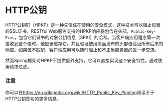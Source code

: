 # HTTP公钥

HTTP公钥钉（HPKP）是一种先信任在使用的安全模式，这种技术可以阻止假冒的SSL证书。RESTful Web服务支持的HPKP响应将包含在头部，`Public-Key-Pins`，包含它们证书的对象公钥信息（SPKI）的哈希。当客户端应用程序第一次接收到这个值时，他应该缓存它。并且验证使用前面发布的头部值验证所有后来的响应。如果值不匹配，客户端应用可以随时阻止和不正当服务器的进一步交流。

然而Spring框架对HPKP不提供额外支持，它可以直接实现这个安全特性，通过使用请求过滤。

### 注意

你可以在<https://en.wikipedia.org/wiki/HTTP_Public_Key_Pinning>阅读关于HTTP公钥签名的更多信息。
